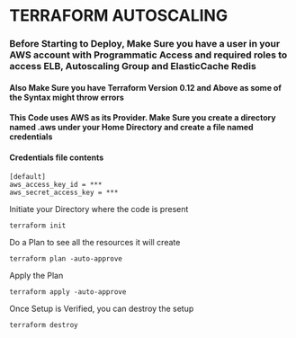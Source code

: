 
# TERRAFORM AUTOSCALING 

### Before Starting to Deploy, Make Sure you have a user in your AWS account with Programmatic Access and required roles to access ELB, Autoscaling Group and ElasticCache Redis

#### Also Make Sure you have Terraform Version 0.12 and Above as some of the Syntax might throw errors

#### This Code uses AWS as its Provider. Make Sure you create a directory named .aws under your Home Directory and create a file named credentials

#### Credentials file contents
```
[default]
aws_access_key_id = ***
aws_secret_access_key = *** 
```

Initiate your Directory where the code is present 
```
terraform init
```

Do a Plan to see all the resources it will create 
```
terraform plan -auto-approve
```

Apply the Plan 
```
terraform apply -auto-approve
```

Once Setup is Verified, you can destroy the setup 
```
terraform destroy 
```
